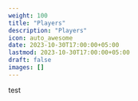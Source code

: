 ```yaml
---
weight: 100
title: "Players"
description: "Players"
icon: auto_awesome
date: 2023-10-30T17:00:00+05:00
lastmod: 2023-10-30T17:00:00+05:00
draft: false
images: []
---
```


test
